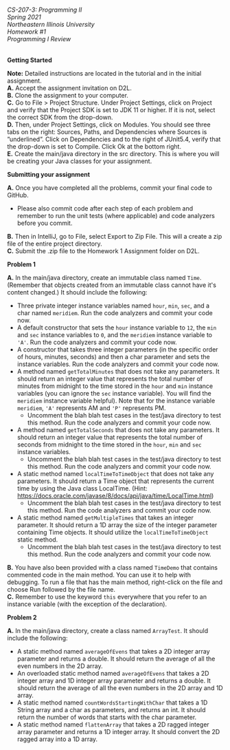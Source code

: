 ###### CS-207-3: Programming II <br> Spring 2021 <br> Northeastern Illinois University <br> Homework #1 <br> Programming I Review

**Getting Started**

**Note:** Detailed instructions are located in the tutorial and in the initial assignment.<br>
**A.** Accept the assignment invitation on D2L.<br>
**B.** Clone the assignment to your computer.<br>
**C.** Go to File > Project Structure. Under Project Settings, click on Project and verify that 
the Project SDK is set to JDK 11 or higher.  If it is not, select the correct SDK from the drop-down.<br>
**D.** Then,  under  Project  Settings,  click  on  Modules. You  should  see  three  tabs  on  the right: 
Sources,  Paths,  and  Dependencies  where  Sources is ”underlined”. Click  on Dependencies and to 
the right of JUnit5.4, verify that the drop-down is set to Compile. Click Ok at the bottom right.<br>
**E.** Create the main/java directory in the src directory. This is where you will be creating your 
Java classes for your assignment.<br>

**Submitting your assignment**

**A.** Once you have completed all the problems, commit your final code to GitHub. <br>
- Please also commit code after each step of each problem and remember to run the unit tests 
(where applicable) and code analyzers before you commit.<br>

**B.** Then in IntelliJ, go to File, select Export to Zip File. This will a create a zip file of the 
entire project directory.<br>
**C.** Submit the .zip file to the Homework 1 Assignment folder on D2L.<br>

**Problem 1**

**A.** In the main/java directory, create an immutable class named `Time`. (Remember that objects created
 from an immutable class cannot have it's content changed.) It should include the following:
- Three private integer instance variables named `hour`, `min`, `sec`, and a char named `meridiem`. 
Run the code analyzers and commit your code now.
- A default constructor that sets the `hour` instance variable to `12`, the `min` and `sec` instance 
variables to `0`, and the `meridiem` instance variable to `'A'`. Run the code analyzers and commit 
your code now.
- A constructor that takes three integer parameters (in the specific order of hours, minutes, seconds) 
and then a char parameter and sets the instance variables. Run the code analyzers and commit your 
code now.
- A method named `getTotalMinutes` that does not take any parameters. It should return an integer 
value that represents the total number of minutes from midnight to the time stored in the `hour` and 
`min` instance variables (you can ignore the `sec` instance variable). You will find the `meridiem` 
instance variable helpful). Note that for the instance variable `meridiem`, `'A'`  represents AM 
and `'P'`  represents PM.
    - Uncomment the blah blah test cases in the test/java directory to test this method. Run the code 
    analyzers and commit your code now.
- A method named `getTotalSeconds` that does not take any parameters. It should return an integer 
value that represents the total number of seconds from midnight to the time stored in the `hour`, 
`min` and `sec` instance variables.
    - Uncomment the blah blah test cases in the test/java directory to test this method. Run the 
    code analyzers and commit your code now.
- A static method named `localTimeToTimeObject` that does not take any parameters. It should return a Time object
that represents the current time by using the Java class LocalTime. (Hint: https://docs.oracle.com/javase/8/docs/api/java/time/LocalTime.html)
    - Uncomment the blah blah test cases in the test/java directory to test this method. Run the 
        code analyzers and commit your code now.
- A static method named `getMultipleTimes` that takes an integer parameter. It should return a 1D array the 
size of the integer parameter containing Time objects. It should utilize the `localTimeToTimeObject` 
static method.
    - Uncomment the blah blah test cases in the test/java directory to test this method. Run the 
    code analyzers and commit your code now.
            
**B.** You have also been provided with a class named `TimeDemo` that contains commented code in the 
main method.  You can use it to help with debugging.  To run a file that has the main method, 
right-click on the file and choose Run followed by the file name.<br>
**C.** Remember to use the keyword `this` everywhere that you refer to an instance variable 
(with the exception of the declaration).

**Problem 2**

**A.** In the main/java directory, create a class named `ArrayTest`. It should include the following:
- A static method named `averageOfEvens` that takes a 2D integer array parameter and returns a double. 
It should return the average of all the even numbers in the 2D array. 
- An overloaded static method named `averageOfEvens` that takes a 2D integer array and 1D integer array parameter 
and returns a double. It should return the average of all the even numbers in the 2D array and 1D array. 
- A static method named `countWordsStartingWithChar` that takes a 1D String array and a char as parameters, and returns an int. It should
return the number of words that starts with the char parameter.
- A static method named `flattenArray` that takes a 2D ragged integer array parameter and returns a 1D integer array. It should
convert the 2D ragged array into a 1D array.